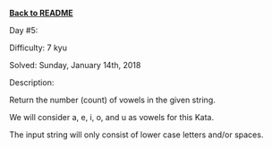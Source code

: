 ﻿<a href=https://github.com/hlais/Kata---a---Day><b>Back to README</b><a>

Day #5: 

Difficulty: 7 kyu

Solved: Sunday, January 14th, 2018

Description:

Return the number (count) of vowels in the given string.

We will consider a, e, i, o, and u as vowels for this Kata.

The input string will only consist of lower case letters and/or spaces.

